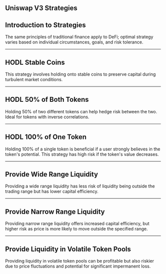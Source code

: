 ## Uniswap V3 Strategies


## Introduction to Strategies

The same principles of traditional finance apply to DeFi; optimal strategy varies based on individual circumstances, goals, and risk tolerance.


    


---
## HODL Stable Coins

This strategy involves holding onto stable coins to preserve capital during turbulent market conditions.


    


---
## HODL 50% of Both Tokens

Holding 50% of two different tokens can help hedge risk between the two. Ideal for tokens with inverse correlations.


    


---
## HODL 100% of One Token

Holding 100% of a single token is beneficial if a user strongly believes in the token's potential. This strategy has high risk if the token's value decreases.


    


---
## Provide Wide Range Liquidity

Providing a wide range liquidity has less risk of liquidity being outside the trading range but has lower capital efficiency.


    


---
## Provide Narrow Range Liquidity

Providing narrow range liquidity offers increased capital efficiency, but higher risk as price is more likely to move outside the specified range.


    


---
## Provide Liquidity in Volatile Token Pools

Providing liquidity in volatile token pools can be profitable but also riskier due to price fluctuations and potential for significant impermanent loss.


    
   